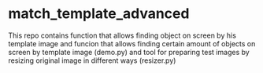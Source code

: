 # match_template_advanced

This repo contains function that allows finding object on screen by his template image and funcion that allows finding certain amount of objects on screen by template image (demo.py) and tool for preparing test images by resizing original image in different ways (resizer.py)
